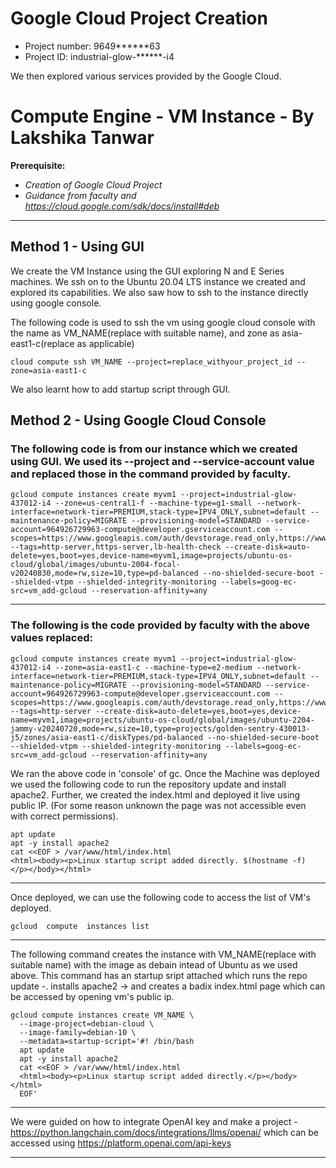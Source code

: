 # Google Cloud Project Creation
- Project number: 9649******63
- Project ID: industrial-glow-******-i4

We then explored various services provided by the Google Cloud.



# Compute Engine - VM Instance - By Lakshika Tanwar
**Prerequisite:**
- *Creation of Google Cloud Project*
- *Guidance from faculty and https://cloud.google.com/sdk/docs/install#deb*

---
## Method 1 - Using GUI
We create the VM Instance using the GUI exploring N and E Series machines. We ssh on to the Ubuntu 20.04 LTS instance we created and explored its capabilities. We also saw how to ssh to the instance directly using google console.

The following code is used to ssh the vm using google cloud console with the name as VM_NAME(replace with suitable name), and zone as asia-east1-c(replace as applicable)
```
cloud compute ssh VM_NAME --project=replace_withyour_project_id --zone=asia-east1-c
```

We also learnt how to add startup script through GUI. 

## Method 2 - Using Google Cloud Console

### The following code is from our instance which we created using GUI. We used its --project and --service-account value and replaced those in the command provided by faculty.

```
gcloud compute instances create myvm1 --project=industrial-glow-437012-i4 --zone=us-central1-f --machine-type=g1-small --network-interface=network-tier=PREMIUM,stack-type=IPV4_ONLY,subnet=default --maintenance-policy=MIGRATE --provisioning-model=STANDARD --service-account=964926729963-compute@developer.gserviceaccount.com --scopes=https://www.googleapis.com/auth/devstorage.read_only,https://www.googleapis.com/auth/logging.write,https://www.googleapis.com/auth/monitoring.write,https://www.googleapis.com/auth/service.management.readonly,https://www.googleapis.com/auth/servicecontrol,https://www.googleapis.com/auth/trace.append --tags=http-server,https-server,lb-health-check --create-disk=auto-delete=yes,boot=yes,device-name=myvm1,image=projects/ubuntu-os-cloud/global/images/ubuntu-2004-focal-v20240830,mode=rw,size=10,type=pd-balanced --no-shielded-secure-boot --shielded-vtpm --shielded-integrity-monitoring --labels=goog-ec-src=vm_add-gcloud --reservation-affinity=any
```

---
### The following is the code provided by faculty with the above values replaced:
```
gcloud compute instances create myvm1 --project=industrial-glow-437012-i4 --zone=asia-east1-c --machine-type=e2-medium --network-interface=network-tier=PREMIUM,stack-type=IPV4_ONLY,subnet=default --maintenance-policy=MIGRATE --provisioning-model=STANDARD --service-account=964926729963-compute@developer.gserviceaccount.com --scopes=https://www.googleapis.com/auth/devstorage.read_only,https://www.googleapis.com/auth/logging.write,https://www.googleapis.com/auth/monitoring.write,https://www.googleapis.com/auth/service.management.readonly,https://www.googleapis.com/auth/servicecontrol,https://www.googleapis.com/auth/trace.append --tags=http-server --create-disk=auto-delete=yes,boot=yes,device-name=myvm1,image=projects/ubuntu-os-cloud/global/images/ubuntu-2204-jammy-v20240720,mode=rw,size=10,type=projects/golden-sentry-430013-j5/zones/asia-east1-c/diskTypes/pd-balanced --no-shielded-secure-boot --shielded-vtpm --shielded-integrity-monitoring --labels=goog-ec-src=vm_add-gcloud --reservation-affinity=any
```

We ran the above code in 'console' of gc. Once the Machine was deployed we used the following code to run the repository update and install apache2. Further, we created the index.html and deployed it live using public IP. (For some reason unknown the page was not accessible even with correct permissions).
```
apt update
apt -y install apache2
cat <<EOF > /var/www/html/index.html
<html><body><p>Linux startup script added directly. $(hostname -f) </p></body></html>
```

---
Once deployed, we can use the following code to access the list of VM's deployed. 
```
gcloud  compute  instances list
```

---

The following command creates the instance with VM_NAME(replace with suitable name) with the image as debain intead of Ubuntu as we used above. This command has an startup sript attached which runs the repo update -. installs apache2 -> and creates a badix index.html page which can be accessed by opening vm's public ip.

```
gcloud compute instances create VM_NAME \
  --image-project=debian-cloud \
  --image-family=debian-10 \
  --metadata=startup-script='#! /bin/bash
  apt update
  apt -y install apache2
  cat <<EOF > /var/www/html/index.html
  <html><body><p>Linux startup script added directly.</p></body></html>
  EOF'
```

--- 
We were guided on how to integrate OpenAI key and make a project - https://python.langchain.com/docs/integrations/llms/openai/ which can be accessed using https://platform.openai.com/api-keys

---
